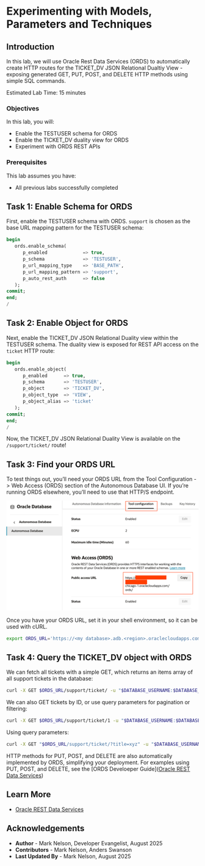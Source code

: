 # Experimenting with Models, Parameters and Techniques

## Introduction

In this lab, we will use Oracle Rest Data Services (ORDS) to automatically create HTTP routes for the TICKET_DV JSON Relational Dualtiy View - exposing generated GET, PUT, POST, and DELETE HTTP methods using simple SQL commands.

Estimated Lab Time: 15 minutes

### Objectives

In this lab, you will:

* Enable the TESTUSER schema for ORDS
* Enable the TICKET_DV duality view for ORDS
* Experiment with ORDS REST APIs

### Prerequisites

This lab assumes you have:

* All previous labs successfully completed

## Task 1: Enable Schema for ORDS

First, enable the TESTUSER schema with ORDS. `support` is chosen as the base URL mapping pattern for the TESTUSER schema:


```sql
begin
   ords.enable_schema(
      p_enabled             => true,
      p_schema              => 'TESTUSER',
      p_url_mapping_type    => 'BASE_PATH',
      p_url_mapping_pattern => 'support',
      p_auto_rest_auth      => false
   );
commit;
end;
/
```

## Task 2: Enable Object for ORDS

Next, enable the TICKET_DV JSON Relational Duality view within the TESTUSER schema. The duality view is exposed for REST API access on the `ticket` HTTP route: 

```sql
begin
   ords.enable_object(
      p_enabled      => true,
      p_schema       => 'TESTUSER',
      p_object       => 'TICKET_DV',
      p_object_type  => 'VIEW',
      p_object_alias => 'ticket'
   );
commit;
end;
/
```

Now, the TICKET_DV JSON Relational Duality View is available on the `/support/ticket/` route!

## Task 3: Find your ORDS URL

To test things out, you’ll need your ORDS URL from the Tool Configuration -> Web Access (ORDS) section of the Autonomous Database UI. If you’re running ORDS elsewhere, you’ll need to use that HTTP/S endpoint.

![ORDS URL](ords-url.png)

Once you have your ORDS URL, set it in your shell environment, so it can be used with cURL.

```bash
export ORDS_URL='https://<my database>.adb.<region>.oraclecloudapps.com/ords'
```

## Task 4: Query the TICKET_DV object with ORDS

We can fetch all tickets with a simple GET, which returns an items array of all support tickets in the database:

```bash
curl -X GET $ORDS_URL/support/ticket/ -u "$DATABASE_USERNAME:$DATABASE_PASSWORD"
```

We can also GET tickets by ID, or use query parameters for pagination or filtering:

```bash
curl -X GET $ORDS_URL/support/ticket/1 -u "$DATABASE_USERNAME:$DATABASE_PASSWORD"
```

Using query parameters:

```bash
curl -X GET "$ORDS_URL/support/ticket/?title=xyz" -u "$DATABASE_USERNAME:$DATABASE_PASSWORD" 
```

HTTP methods for PUT, POST, and DELETE are also automatically implemented by ORDS, simplifying your deployment. For examples using PUT, POST, and DELETE, see the [ORDS Develoeper Guide]([Oracle REST Data Services](https://docs.oracle.com/en/database/oracle/oracle-rest-data-services/index.html))

## Learn More

* [Oracle REST Data Services](https://docs.oracle.com/en/database/oracle/oracle-rest-data-services/index.html)

## Acknowledgements

* **Author** - Mark Nelson, Developer Evangelist, August 2025
* **Contributors** - Mark Nelson, Anders Swanson
* **Last Updated By** - Mark Nelson, August 2025
